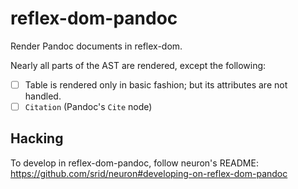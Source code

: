 # reflex-dom-pandoc

Render Pandoc documents in reflex-dom.

Nearly all parts of the AST are rendered, except the following:

- [ ] Table is rendered only in basic fashion; but its attributes are not handled.
- [ ] `Citation` (Pandoc's `Cite` node)

## Hacking

To develop in reflex-dom-pandoc, follow neuron's README: https://github.com/srid/neuron#developing-on-reflex-dom-pandoc

